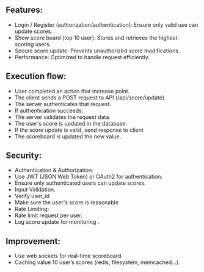 ## Features: 
- Login / Register (authorization/authentication): Ensure only valid use can update scores.
- Show score board (top 10 user): Stores and retrieves the highest-scoring users.
- Secure score update: Prevents unauthorized score modifications.
- Performance: Optimized to handle request efficiently.


## Execution flow:
- User completed an action that increase point.
- The client sends a POST request to API (/api/score/update).
- The server authenticates that request.
- If authentication succeeds:
 - The server validates the request data.
 - The user's score is updated in the database.
- If the score update is valid, send response to client
- The scoreboard is updated the new value.

## Security:
- Authentication & Authorization:
 - Use JWT (JSON Web Token) or OAuth2 for authentication. 
 - Ensure only authenticated users can update scores. 
- Input Validation.
 - Verify user_id
 - Make sure the user's score is reasonable
- Rate Limiting:
 - Rate limit request per user.
- Log score update for monitoring .

## Improvement:
- Use web sockets for real-time scoreboard.
- Caching value 10 user’s scores (redis, filesystem, memcached...).